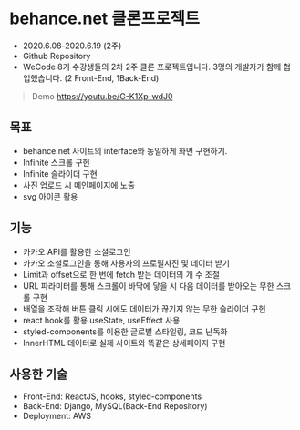 # behance.net 클론프로젝트

- 2020.6.08-2020.6.19 (2주)
- Github Repository
- WeCode 8기 수강생들의 2차 2주 클론 프로젝트입니다. 3명의 개발자가 함께 협업했습니다. (2 Front-End, 1Back-End)

>Demo
https://youtu.be/G-K1Xp-wdJ0

## 목표
- behance.net 사이트의 interface와 동일하게 화면 구현하기.
- Infinite 스크롤 구현
- Infinite 슬라이더 구현
- 사진 업로드 시 메인페이지에 노출
- svg 아이콘 활용

## 기능
- 카카오 API를 활용한 소셜로그인
- 카카오 소셜로그인을 통해 사용자의 프로필사진 및 데이터 받기
- Limit과 offset으로 한 번에 fetch 받는 데이터의 개 수 조절
- URL 파라미터를 통해 스크롤이 바닥에 닿을 시 다음 데이터를 받아오는 무한 스크롤 구현
- 배열을 조작해 버튼 클릭 시에도 데이터가 끊기지 않는 무한 슬라이더 구현
- react hook를 활용 useState, useEffect 사용
- styled-components를 이용한 글로벌 스타일링, 코드 난독화
- InnerHTML 데이터로 실제 사이트와 똑같은 상세페이지 구현

## 사용한 기술
- Front-End: ReactJS, hooks, styled-components
- Back-End: Django, MySQL(Back-End Repository)
- Deployment: AWS
